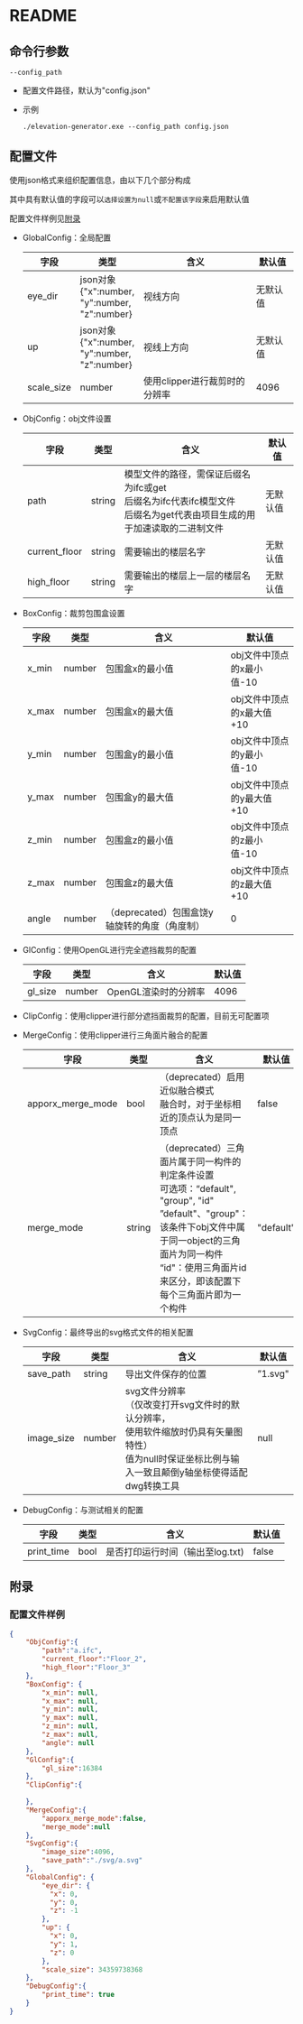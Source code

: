 # README

## 命令行参数

`--config_path`

* 配置文件路径，默认为"config.json"

* 示例

  ```shell
  ./elevation-generator.exe --config_path config.json
  ```

## 配置文件

使用json格式来组织配置信息，由以下几个部分构成

其中具有默认值的字段可以``选择设置为null``或``不配置该字段``来启用默认值

配置文件样例见[附录](#配置文件样例)

* GlobalConfig：全局配置

  | 字段       | 类型                                                         | 含义                          | 默认值   |
  | ---------- | ------------------------------------------------------------ | ----------------------------- | -------- |
  | eye_dir    | json对象<br />{"x":number, <br />"y":number,<br /> "z":number} | 视线方向                      | 无默认值 |
  | up         | json对象<br />{"x":number, <br />"y":number,<br /> "z":number} | 视线上方向                    | 无默认值 |
  | scale_size | number                                                       | 使用clipper进行裁剪时的分辨率 | 4096     |

* ObjConfig：obj文件设置

  | 字段          | 类型   | 含义                                                         | 默认值   |
  | ------------- | ------ | ------------------------------------------------------------ | -------- |
  | path          | string | 模型文件的路径，需保证后缀名为ifc或get<br/>后缀名为ifc代表ifc模型文件<br/>后缀名为get代表由项目生成的用于加速读取的二进制文件 | 无默认值 |
  | current_floor | string | 需要输出的楼层名字                                           | 无默认值 |
  | high_floor    | string | 需要输出的楼层上一层的楼层名字                               | 无默认值 |

* BoxConfig：裁剪包围盒设置

  | 字段  | 类型   | 含义                                          | 默认值                    |
  | ----- | ------ | --------------------------------------------- | ------------------------- |
  | x_min | number | 包围盒x的最小值                               | obj文件中顶点的x最小值-10 |
  | x_max | number | 包围盒x的最大值                               | obj文件中顶点的x最大值+10 |
  | y_min | number | 包围盒y的最小值                               | obj文件中顶点的y最小值-10 |
  | y_max | number | 包围盒y的最大值                               | obj文件中顶点的y最大值+10 |
  | z_min | number | 包围盒z的最小值                               | obj文件中顶点的z最小值-10 |
  | z_max | number | 包围盒z的最大值                               | obj文件中顶点的z最大值+10 |
  | angle | number | （deprecated）包围盒饶y轴旋转的角度（角度制） | 0                         |

* GlConfig：使用OpenGL进行完全遮挡裁剪的配置

  | 字段    | 类型   | 含义                 | 默认值 |
  | ------- | ------ | -------------------- | ------ |
  | gl_size | number | OpenGL渲染时的分辨率 | 4096   |

* ClipConfig：使用clipper进行部分遮挡面裁剪的配置，目前无可配置项

* MergeConfig：使用clipper进行三角面片融合的配置

  | 字段              | 类型   | 含义                                                         | 默认值    |
  | ----------------- | ------ | ------------------------------------------------------------ | --------- |
  | apporx_merge_mode | bool   | （deprecated）启用近似融合模式<br />融合时，对于坐标相近的顶点认为是同一顶点 | false     |
  | merge_mode        | string | （deprecated）三角面片属于同一构件的判定条件设置<br />可选项：“default", "group", "id"<br />”default"、"group"：该条件下obj文件中属于同一object的三角面片为同一构件<br />“id"：使用三角面片id来区分，即该配置下每个三角面片即为一个构件 | "default" |

* SvgConfig：最终导出的svg格式文件的相关配置

  | 字段       | 类型   | 含义                                                         | 默认值  |
  | ---------- | ------ | ------------------------------------------------------------ | ------- |
  | save_path  | string | 导出文件保存的位置                                           | ”1.svg" |
  | image_size | number | svg文件分辨率<br />（仅改变打开svg文件时的默认分辨率，<br />使用软件缩放时仍具有矢量图特性）<br />值为null时保证坐标比例与输入一致且颠倒y轴坐标使得适配dwg转换工具 | null    |

* DebugConfig：与测试相关的配置

  | 字段       | 类型 | 含义                             | 默认值 |
  | ---------- | ---- | -------------------------------- | ------ |
  | print_time | bool | 是否打印运行时间（输出至log.txt) | false  |

## 附录

### 配置文件样例

```json
{
    "ObjConfig":{
        "path":"a.ifc",
        "current_floor":"Floor_2",
        "high_floor":"Floor_3"
    },
    "BoxConfig": {
        "x_min": null,
        "x_max": null,
        "y_min": null,
        "y_max": null,
        "z_min": null,
        "z_max": null,
        "angle": null
    },
    "GlConfig":{
        "gl_size":16384
    },
    "ClipConfig":{
        
    },
    "MergeConfig":{
        "apporx_merge_mode":false,
        "merge_mode":null
    },
    "SvgConfig":{
        "image_size":4096,
        "save_path":"./svg/a.svg"
    },
    "GlobalConfig": {
        "eye_dir": {
          "x": 0,
          "y": 0,
          "z": -1
        },
        "up": {
          "x": 0,
          "y": 1,
          "z": 0
        },
        "scale_size": 34359738368
    },
    "DebugConfig":{
        "print_time": true
    }
}
```

